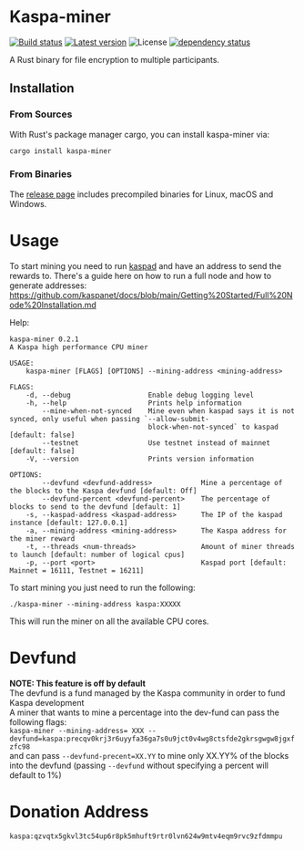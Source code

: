 # Kaspa-miner
[![Build status](https://github.com/elichai/kaspa-miner/actions/workflows/ci.yaml/badge.svg)](https://github.com/elichai/kaspa-miner/actions/workflows/ci.yaml)
[![Latest version](https://img.shields.io/crates/v/kaspa-miner.svg)](https://crates.io/crates/kaspa-miner)
![License](https://img.shields.io/crates/l/kaspa-miner.svg)
[![dependency status](https://deps.rs/repo/github/elichai/kaspa-miner/status.svg)](https://deps.rs/repo/github/elichai/kaspa-miner)

A Rust binary for file encryption to multiple participants. 


## Installation
### From Sources
With Rust's package manager cargo, you can install kaspa-miner via:

```sh
cargo install kaspa-miner
```

### From Binaries
The [release page](https://github.com/elichai/kaspa-miner/releases) includes precompiled binaries for Linux, macOS and Windows.


# Usage
To start mining you need to run [kaspad](https://github.com/kaspanet/kaspad) and have an address to send the rewards to.
There's a guide here on how to run a full node and how to generate addresses: https://github.com/kaspanet/docs/blob/main/Getting%20Started/Full%20Node%20Installation.md

Help:
```
kaspa-miner 0.2.1
A Kaspa high performance CPU miner

USAGE:
    kaspa-miner [FLAGS] [OPTIONS] --mining-address <mining-address>

FLAGS:
    -d, --debug                   Enable debug logging level
    -h, --help                    Prints help information
        --mine-when-not-synced    Mine even when kaspad says it is not synced, only useful when passing `--allow-submit-
                                  block-when-not-synced` to kaspad  [default: false]
        --testnet                 Use testnet instead of mainnet [default: false]
    -V, --version                 Prints version information

OPTIONS:
        --devfund <devfund-address>            Mine a percentage of the blocks to the Kaspa devfund [default: Off]
        --devfund-percent <devfund-percent>    The percentage of blocks to send to the devfund [default: 1]
    -s, --kaspad-address <kaspad-address>      The IP of the kaspad instance [default: 127.0.0.1]
    -a, --mining-address <mining-address>      The Kaspa address for the miner reward
    -t, --threads <num-threads>                Amount of miner threads to launch [default: number of logical cpus]
    -p, --port <port>                          Kaspad port [default: Mainnet = 16111, Testnet = 16211]
```

To start mining you just need to run the following:

`./kaspa-miner --mining-address kaspa:XXXXX`

This will run the miner on all the available CPU cores.

# Devfund
**NOTE: This feature is off by default** <br>
The devfund is a fund managed by the Kaspa community in order to fund Kaspa development <br>
A miner that wants to mine a percentage into the dev-fund can pass the following flags: <br>
`kaspa-miner --mining-address= XXX --devfund=kaspa:precqv0krj3r6uyyfa36ga7s0u9jct0v4wg8ctsfde2gkrsgwgw8jgxfzfc98` <br>
and can pass `--devfund-precent=XX.YY` to mine only XX.YY% of the blocks into the devfund (passing `--devfund` without specifying a percent will default to 1%)

# Donation Address
`kaspa:qzvqtx5gkvl3tc54up6r8pk5mhuft9rtr0lvn624w9mtv4eqm9rvc9zfdmmpu`
